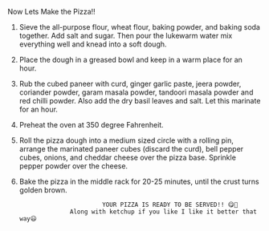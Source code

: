 Now Lets Make the Pizza!!

1. Sieve the all-purpose flour, wheat flour, baking powder, and baking soda together. Add salt and sugar. Then pour the lukewarm water mix everything well and knead into a soft dough.
2. Place the dough in a greased bowl and keep in a warm place for an hour.
3. Rub the cubed paneer with curd, ginger garlic paste, jeera powder, coriander powder, garam masala powder, tandoori masala powder and red chilli powder. Also add the dry basil leaves and salt. Let this marinate for an hour.
4. Preheat the oven at 350 degree Fahrenheit.
5. Roll the pizza dough into a medium sized circle with a rolling pin, arrange the marinated paneer cubes (discard the curd), bell pepper cubes, onions, and cheddar cheese over the pizza base. Sprinkle pepper powder over the cheese.
6. Bake the pizza in the middle rack for 20-25 minutes, until the crust turns golden brown.

                              YOUR PIZZA IS READY TO BE SERVED!! 😋🍕
                     Along with ketchup if you like I like it better that way😃